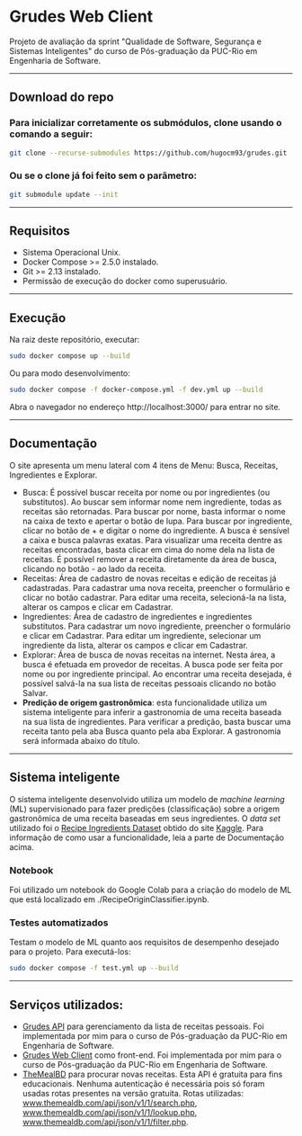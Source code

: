 # Grudes Web Client

 Projeto de avaliação da sprint "Qualidade de Software, Segurança e Sistemas Inteligentes" do curso de Pós-graduação da PUC-Rio em Engenharia de Software.

---
## Download do repo
 ### Para inicializar corretamente os submódulos, clone usando o comando a seguir:
```sh
git clone --recurse-submodules https://github.com/hugocm93/grudes.git
```
 ### Ou se o clone já foi feito sem o parâmetro:
```sh
git submodule update --init
```

---
## Requisitos 
 * Sistema Operacional Unix.
 * Docker Compose >= 2.5.0 instalado.
 * Git >= 2.13 instalado.
 * Permissão de execução do docker como superusuário.

---
## Execução
 Na raiz deste repositório, executar:
```sh
sudo docker compose up --build 
```
 Ou para modo desenvolvimento:
```sh
sudo docker compose -f docker-compose.yml -f dev.yml up --build 
```
 Abra o navegador no endereço http://localhost:3000/ para entrar no site.

---
## Documentação
 O site apresenta um menu lateral com 4 itens de Menu: Busca, Receitas, Ingredientes e Explorar.
 * Busca: É possível buscar receita por nome ou por ingredientes (ou substitutos). Ao buscar sem informar nome nem ingrediente, todas as receitas são retornadas. Para buscar por nome, basta informar o nome na caixa de texto e apertar o botão de lupa. Para buscar por ingrediente, clicar no botão de + e digitar o nome do ingrediente. A busca é sensível a caixa e busca palavras exatas. Para visualizar uma receita dentre as receitas encontradas, basta clicar em cima do nome dela na lista de receitas. É possível remover a receita diretamente da área de busca, clicando no botão - ao lado da receita.
 * Receitas: Área de cadastro de novas receitas e edição de receitas já cadastradas. Para cadastrar uma nova receita, preencher o formulário e clicar no botão cadastrar. Para editar uma receita, selecioná-la na lista, alterar os campos e clicar em Cadastrar.
 * Ingredientes: Área de cadastro de ingredientes e ingredientes substitutos. Para cadastrar um novo ingrediente, preencher o formulário e clicar em Cadastrar. Para editar um ingrediente, selecionar um ingrediente da lista, alterar os campos e clicar em Cadastrar.
 * Explorar: Área de busca de novas receitas na internet. Nesta área, a busca é efetuada em provedor de receitas. A busca pode ser feita por nome ou por ingrediente principal. Ao encontrar uma receita desejada, é possível salvá-la na sua lista de receitas pessoais clicando no botão Salvar.
 * **Predição de origem gastronômica**: esta funcionalidade utiliza um sistema inteligente para inferir a gastronomia de uma receita baseada na sua lista de ingredientes. Para verificar a predição, basta buscar uma receita tanto pela aba Busca quanto pela aba Explorar. A gastronomia será informada abaixo do título.

---
## Sistema inteligente
 O sistema inteligente desenvolvido utiliza um modelo de _machine learning_ (ML) supervisionado para fazer predições (classificação) sobre a origem gastronômica de uma receita baseadas em seus ingredientes. 
 O _data set_ utilizado foi o [Recipe Ingredients Dataset](https://www.kaggle.com/datasets/kaggle/recipe-ingredients-dataset/data?select=train.json) obtido do site [Kaggle](https://www.kaggle.com).
 Para informação de como usar a funcionalidade, leia a parte de Documentação acima.

 ### Notebook 
  Foi utilizado um notebook do Google Colab para a criação do modelo de ML que está localizado em ./RecipeOriginClassifier.ipynb.

 ### Testes automatizados
  Testam o modelo de ML quanto aos requisitos de desempenho desejado para o projeto. 
  Para executá-los:
```sh
sudo docker compose -f test.yml up --build
```

---
## Serviços utilizados:
 * [Grudes API](https://github.com/hugocm93/grudes_api) para gerenciamento da lista de receitas pessoais. Foi implementada por mim para o curso de Pós-graduação da PUC-Rio em Engenharia de Software.
 * [Grudes Web Client](https://github.com/hugocm93/grudes_web_client) como front-end. Foi implementada por mim para o curso de Pós-graduação da PUC-Rio em Engenharia de Software.
 * [TheMealBD](https://www.themealdb.com/api.php) para procurar novas receitas. Esta API é gratuita para fins educacionais. Nenhuma autenticação é necessária pois só foram usadas rotas presentes na versão gratuita. Rotas utilizadas: www.themealdb.com/api/json/v1/1/search.php, www.themealdb.com/api/json/v1/1/lookup.php, www.themealdb.com/api/json/v1/1/filter.php.
